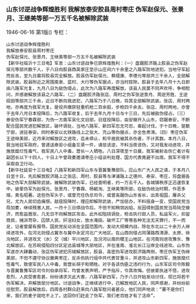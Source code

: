 ### 山东讨逆战争辉煌胜利  我解放泰安胶县周村枣庄  伪军赵保元、张景月、王继美等部一万五千名被解除武装

1946-06-16
第1版()
专栏：

    山东讨逆战争辉煌胜利
    我解放泰安胶县周村枣庄
    伪军赵保元、张景月、王继美等部一万五千名被解除武装
    【新华社临沂十三日电】军息：山东讨逆战争已获辉煌胜利：（一）盘踞胶济路上胶县之伪军赵保元等部共数千人，于八日向胶县西英家庄至＠山庄间六十余里之八路军防地进犯。当地守军起而反击，至九日晨将胶县完全解放。胶县伪军赵保元、蔡缙康、李德元等部共三千余人，全部解除武装。胶县附近之周围南泉、蓝村、大行等伪军据点，亦当时拔除。胶县于去年八月十九日即由八路军光复，九月八日为敌伪侵占，此次为八路军再度解放，该县人民莫不同声欢呼，争相慰问，并感谢解放该县之八路军。（二）盘踞胶济路张店、周村之伪军张逆景月、周逆芳胜、王逆砚田等部共三千余，近日不断向我进犯，八路军乃于八日晚，将其全部解除武装。张店、周村两地，亦再度为我军光复。是役共缴获轻重机枪二百余挺，步枪四千余支。张店、周村两地，亦曾于去年八月日本投降后，为八路军收复，后于去年九月十日与十三日，先后被敌伪侵占。（三）泰安伪军宁春霖部，为伪一方面军吴化文旧部，日寇投降后，由安徽开入山东，窃踞泰安，不断配合国民党进犯解放区，破坏调处，当地八路军、新四军忍无可忍，奋起讨伐，于十日晚，驱散宁部，进驻泰安。同时泰安以北铁路线上之张大、充山等伪据点，亦全告肃清。（四）枣庄伪军王逆继美部，近月来对解放区之进攻，迄未停止，和平居民被其杀伤者，不计其数。本月八日，我当地驻军政府，曾递送泰安小组备忘录一件，请惩该逆，不料当夜该伪，又对我发动进攻，并施放糜烂性毒气，我军民八人中毒，营长一人牺牲。八日深夜至十日晨，我军被射击伤亡者计有副团长以下十四人，十日上午曾政委邀请枣庄小组谈判处理，国方代表竟避不出席。我军不得不采取自卫行动。
    【新华社延安十三日电】八路军和新四军山东与晋冀鲁豫部队，应山东广大人民之请，于本月八日至十日，先后解放胶济路上之张店、周村、胶县等与津浦路上之德州、泰安、枣庄，将盘据各地之伪军大部解除武装。被解除武装伪军，已经查明者，约一万五千人。各城镇秩序正迅速恢复中。彼辈伪军为赵保元、张景月、宁春霖、杨毓洵、王继美等所部，在敌伪统治时期，作恶多端，臭名昭著。这些伪军头子，或曾充任伪总司令，或曾高踞伪山东省长，出卖祖国，屠杀父兄，尤为人民切齿痛恨。敌寇投降时，理应即解除武装，严加惩办，不料摇身一变，受国民党当局加委，继续残害人民。一月十三日停战令后，不但不知稍敛凶焰，反因得到国民党当局陆空接济，而愈益嚣张，几无日不向解放区攻击。此外如阻挠调处，枪击执行部人员，私运军火，扣留商民，摊派苛杂，囚禁人民，奸淫妇女，放水淹田，破坏工厂等等各种无法无天罪行，不一而足，记者曾屡有报导。国民党反动派在全国范围内，发动大规模内战，除在东北以二十余万人继续进攻外，在河北则侵占冀东与冀中永定河北广大地区。在山西则侵占同蒲路西清源、太原、徐沟地区，并进攻文（水）交（城）平川地区，及汾河以南的稷王山地区。在河南则进攻豫东、豫北解放区。在苏皖侵陷四分区定远县城等大部地区，并在淮南、淮北长江沿岸全线进攻。山东伪军遂亦大肆蠢动，张店伪军进犯历城解放区，胶县、高密伪军进攻胶济路两侧，枣庄伪军王伪继美部，不但不遵守协议撤离枣庄，反杀伤执行组中共代表甘重斗，并进攻山东新四军，施放糜烂性毒气，致使军民八人中毒，我营长胡子和牺牲。对于各该伪匪之违约行为，山东军区司令陈毅与晋冀鲁豫军区司令刘伯承将军，均曾发表声明，严予指斥，令其改悔。但彼辈执迷不悟，进攻愈烈，人民受害愈甚，纷纷请求灭此大害，八路军新四军，乃于八日开始发动讨伐，现已将若干伪军解决，并解放部分地区。讨逆战争，正继续进行中，已解放地区人民，同声感谢，并纷纷前往慰劳。胶县解放后，四周各村群众赶来向八路军慰问者甚众，他们同声地说：“要不是你们来，我们的麦子就吃不上了。这回你们赶走了伪军，我们老百姓才有了活命”。
